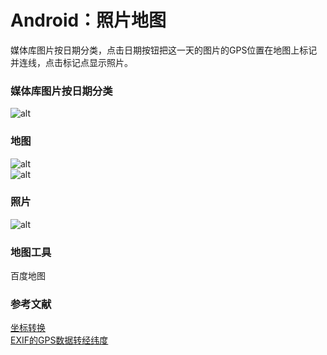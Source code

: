 # Android：照片地图
媒体库图片按日期分类，点击日期按钮把这一天的图片的GPS位置在地图上标记并连线，点击标记点显示照片。

### 媒体库图片按日期分类
![alt](datelist.jpg)  

### 地图
![alt](map.jpg)  
![alt](satellite.jpg)  

### 照片
![alt](photo.jpg)  

### 地图工具
百度地图

### 参考文献
[坐标转换](https://blog.csdn.net/ma969070578/article/details/41013547)  
[EXIF的GPS数据转经纬度](https://blog.csdn.net/diyangxia/article/details/50995253)